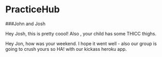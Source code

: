 # PracticeHub

###John and Josh

Hey Josh, this is pretty coool! Also , your child has some THICC thighs.

Hey Jon, how was your weekend. I hope it went well - also our group is going to crush yours so HA! with our kickass heroku app.

